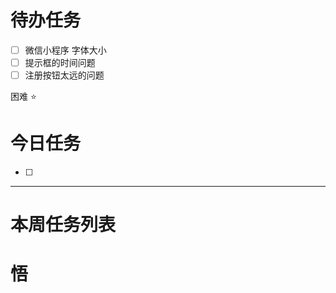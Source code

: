 # 待办任务
- [ ] 微信小程序 字体大小
- [ ] 提示框的时间问题
- [ ] 注册按钮太远的问题

困难
⭐

# 今日任务
- [ ] 




------
# 本周任务列表



# 悟